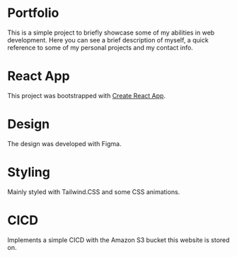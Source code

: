 # Portfolio

This is a simple project to briefly showcase some of my abilities in web development.
Here you can see a brief description of myself, a quick reference to some of my personal projects
and my contact info.

# React App

This project was bootstrapped with [Create React App](https://github.com/facebook/create-react-app).

# Design

The design was developed with Figma.

# Styling

Mainly styled with Tailwind.CSS and some CSS animations.

# CICD

Implements a simple CICD with the Amazon S3 bucket this website is stored on.


